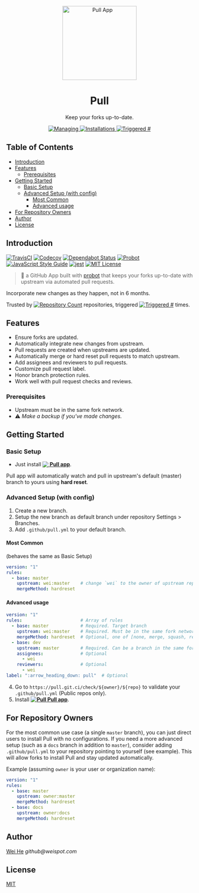 <p align="center">
 <a href="https://github.com/apps/pull">
   <img width="200" height="200" alt="Pull App" src="https://prod.download/pull-svg" />
 </a>
</p>
<h1 align="center">Pull</h1>
<p align="center">
  Keep your forks up-to-date.
</p>
<p align="center">
 <a href="https://github.com/apps/pull">
   <img alt="Managing" src="https://pull.git.ci/badge/managing" />
 </a>
 <a href="https://github.com/apps/pull">
   <img alt="Installations" src="https://pull.git.ci/badge/installed" />
 </a>
 <a href="https://github.com/issues?q=author%3Aapp%2Fpull">
   <img alt="Triggered #" src="https://pull.git.ci/badge/triggered" />
 </a>
</p>

<h2>Table of Contents</h2>
<!-- START doctoc generated TOC please keep comment here to allow auto update -->
<!-- DON'T EDIT THIS SECTION, INSTEAD RE-RUN doctoc TO UPDATE -->

- [Introduction](#introduction)
- [Features](#features)
  - [Prerequisites](#prerequisites)
- [Getting Started](#getting-started)
  - [Basic Setup](#basic-setup)
  - [Advanced Setup (with config)](#advanced-setup-with-config)
    - [Most Common](#most-common)
    - [Advanced usage](#advanced-usage)
- [For Repository Owners](#for-repository-owners)
- [Author](#author)
- [License](#license)

<!-- END doctoc generated TOC please keep comment here to allow auto update -->


## Introduction

[![TravisCI](https://travis-ci.com/wei/pull.svg?branch=master)](https://travis-ci.com/wei/pull)
[![Codecov](https://codecov.io/gh/wei/pull/branch/master/graph/badge.svg)](https://codecov.io/gh/wei/pull)
[![Dependabot Status](https://api.dependabot.com/badges/status?host=github&repo=wei/pull)](https://dependabot.com)
[![Probot](https://pull.git.ci/badge/built_with)](https://probot.github.io/)
[![JavaScript Style Guide](https://pull.git.ci/badge/code_style)](https://standardjs.com)
[![jest](https://facebook.github.io/jest/img/jest-badge.svg)](https://github.com/facebook/jest)
[![MIT License](https://pull.git.ci/badge/license)](https://wei.mit-license.org)

> 🤖 a GitHub App built with [probot](https://github.com/probot/probot) that keeps your forks up-to-date with upstream via automated pull requests.

Incorporate new changes as they happen, not in 6 months. 

Trusted by [![Repository Count](https://pull.git.ci/badge/managing?plain&style=flat)](https://probot.github.io/apps/pull/) repositories, triggered [![Triggered #](https://pull.git.ci/badge/triggered?plain&style=flat)](https://github.com/issues?q=author%3Aapp%2Fpull) times.

## Features

 - Ensure forks are updated.
 - Automatically integrate new changes from upstream.
 - Pull requests are created when upstreams are updated.
 - Automatically merge or hard reset pull requests to match upstream.
 - Add assignees and reviewers to pull requests.
 - Customize pull request label.
 - Honor branch protection rules.
 - Work well with pull request checks and reviews.

### Prerequisites
 - Upstream must be in the same fork network.
 - :warning: _Make a backup if you've made changes._


## Getting Started

### Basic Setup

 - Just install **[<img src="https://prod.download/pull-18h-svg" valign="bottom"/> Pull app](https://github.com/apps/pull)**.

Pull app will automatically watch and pull in upstream's default (master) branch to yours using **hard reset**.

### Advanced Setup (with config)

 1. Create a new branch.
 2. Setup the new branch as default branch under repository Settings > Branches.
 3. Add `.github/pull.yml` to your default branch.

#### Most Common
(behaves the same as Basic Setup)
```yaml
version: "1"
rules:
  - base: master
    upstream: wei:master    # change `wei` to the owner of upstream repo
    mergeMethod: hardreset
```

#### Advanced usage
```yaml
version: "1"
rules:                      # Array of rules
  - base: master            # Required. Target branch
    upstream: wei:master    # Required. Must be in the same fork network.
    mergeMethod: hardreset  # Optional, one of [none, merge, squash, rebase, hardreset], Default: none.
  - base: dev
    upstream: master        # Required. Can be a branch in the same forked repo.
    assignees:              # Optional
      - wei
    reviewers:              # Optional
      - wei
label: ":arrow_heading_down: pull"  # Optional
```

 4. Go to `https://pull.git.ci/check/${owner}/${repo}` to validate your `.github/pull.yml` (Public repos only).
 5. Install **[![<img src="https://prod.download/pull-18h-svg" valign="bottom"/> Pull](https://prod.download/pull-18h-svg) Pull app](https://github.com/apps/pull)**.


## For Repository Owners

For the most common use case (a single `master` branch), you can just direct users to install Pull with no configurations.
If you need a more advanced setup (such as a `docs` branch in addition to `master`), consider adding `.github/pull.yml` to your repository pointing to yourself (see example). This will allow forks to install Pull and stay updated automatically.

Example (assuming `owner` is your user or organization name):
```yaml
version: "1"
rules:
  - base: master
    upstream: owner:master
    mergeMethod: hardreset
  - base: docs
    upstream: owner:docs
    mergeMethod: hardreset
```


## Author
[Wei He](https://github.com/wei) _github@weispot.com_


## License
[MIT](LICENSE)
